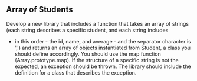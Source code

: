 ## Array of Students

Develop a new library that includes a function that takes an array of
strings (each string describes a specific student, and each string includes
- in this order - the id, name, and average - and the separator character is ',')
and returns an array of objects instantiated from Student, a class you should define accordingly. You should use the map function (Array.prototype.map). If the structure of a specific string is not the expected, an exception should be thrown. The library should include the definition for a class that describes the exception.
